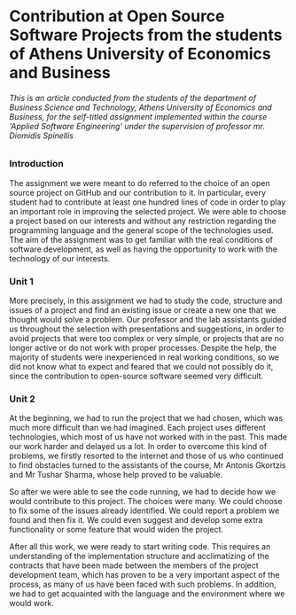 # Contribution at Open Source Software Projects from the students of Athens University of Economics and Business

###### *This is an article conducted from the students of the department of Business Science and Technology, Athens University of Economics and Business, for the self-titled assignment implemented within the course 'Applied Software Engineering' under the supervision of professor mr. Diomidis Spinellis*

### Introduction
The assignment we were meant to do referred to the choice of an open source project on GitHub and our contribution to it. In particular, every student had to contribute at least one hundred lines of code in order to play an important role in improving the selected project. We were able to choose a project based on our interests and without any restriction regarding the programming language and the general scope of the technologies used. The aim of the assignment was to get familiar with the real conditions of software development, as well as having the opportunity to work with the technology of our interests.  

### Unit 1
More precisely, in this assignment we had to study the code, structure and  issues of a project and find an existing issue or create a new one that we thought would solve a problem.
Our professor and the lab assistants guided us throughout the selection with presentations and suggestions, in order to avoid projects that were too complex or very simple, or projects that are no longer active or do not work with proper processes.
Despite the help, the majority of students were inexperienced in real working conditions, so we did not know what to expect and feared that we could not possibly do it, since the contribution to open-source software seemed very difficult.

### Unit 2
At the beginning, we had to run the project that we had chosen, which was much more difficult than we had imagined. Each project uses different technologies, which most of us have not worked with in the past. This made our work harder and delayed us a lot. In order to overcome this kind of problems, we firstly resorted to the internet and those of us who continued to find obstacles turned to the assistants of the course, Mr Antonis Gkortzis and Mr Tushar Sharma, whose help proved to be valuable.

So after we were able to see the code running, we had to decide how we would contribute to this project. The choices were many. We could choose to fix some of the issues already identified. We could report a problem we found and then fix it. We could even suggest and develop some extra functionality or some feature that would widen the project.

After all this work, we were ready to start writing code. This requires an understanding of the implementation structure and acclimatizing of the contracts that have been made between the members of the project development team, which has proven to be a very important aspect of the process, as many of us have been faced with such problems. In addition, we had to get acquainted with the language and the environment where we would work.
